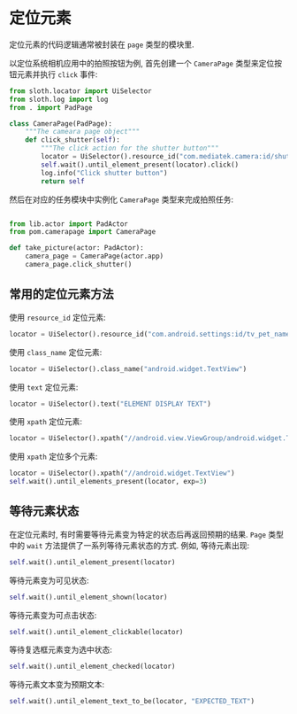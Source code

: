 # 定位元素

定位元素的代码逻辑通常被封装在 `page` 类型的模块里.

以定位系统相机应用中的拍照按钮为例, 首先创建一个 `CameraPage` 类型来定位按钮元素并执行 `click` 事件:

```python title="pom/camerapage.py"
from sloth.locator import UiSelector
from sloth.log import log
from . import PadPage

class CameraPage(PadPage):
    """The cameara page object"""
    def click_shutter(self):
        """The click action for the shutter button"""
        locator = UiSelector().resource_id("com.mediatek.camera:id/shutter_button")
        self.wait().until_element_present(locator).click()
        log.info("Click shutter button")
        return self
```

然后在对应的任务模块中实例化 `CameraPage` 类型来完成拍照任务:

```python title="task/cameratask.py"

from lib.actor import PadActor
from pom.camerapage import CameraPage

def take_picture(actor: PadActor):
    camera_page = CameraPage(actor.app)
    camera_page.click_shutter()
```

## 常用的定位元素方法

使用 `resource_id` 定位元素:

```python
locator = UiSelector().resource_id("com.android.settings:id/tv_pet_name")
```

使用 `class_name` 定位元素:

```python
locator = UiSelector().class_name("android.widget.TextView")
```

使用 `text` 定位元素:

```python
locator = UiSelector().text("ELEMENT DISPLAY TEXT")
```

使用 `xpath` 定位元素:

```python
locator = UiSelector().xpath("//android.view.ViewGroup/android.widget.TextView")
```

使用 `xpath` 定位多个元素:

```python
locator = UiSelector().xpath("//android.widget.TextView")
self.wait().until_elements_present(locator, exp=3)
```

## 等待元素状态

在定位元素时, 有时需要等待元素变为特定的状态后再返回预期的结果. `Page` 类型中的 `wait` 方法提供了一系列等待元素状态的方式.
例如, 等待元素出现:

```python
self.wait().until_element_present(locator)
```

等待元素变为可见状态:

```python
self.wait().until_element_shown(locator)
```

等待元素变为可点击状态:

```python
self.wait().until_element_clickable(locator)
```

等待复选框元素变为选中状态:

```python
self.wait().until_element_checked(locator)
```

等待元素文本变为预期文本:

```python
self.wait().until_element_text_to_be(locator, "EXPECTED_TEXT")
```
